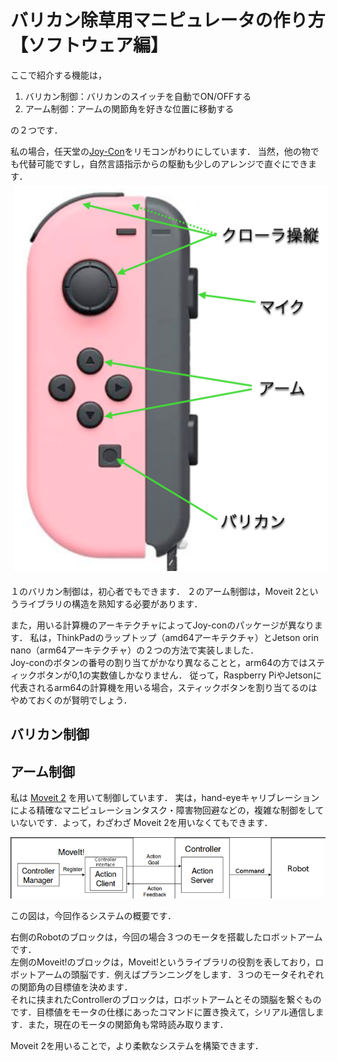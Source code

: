 # バリカン除草用マニピュレータの作り方【ソフトウェア編】

ここで紹介する機能は，  
1. バリカン制御：バリカンのスイッチを自動でON/OFFする
2. アーム制御：アームの関節角を好きな位置に移動する

の２つです．

私の場合，任天堂の[Joy-Con](https://store-jp.nintendo.com/list/hardware-accessory/controller/HAC_A_JAVAF.html)をリモコンがわりにしています．
当然，他の物でも代替可能ですし，自然言語指示からの駆動も少しのアレンジで直ぐにできます．  
<img src="../img/joycon.png" alt="画像1" style="height: 20%; padding: 5px;">


１のバリカン制御は，初心者でもできます．
２のアーム制御は，Moveit 2というライブラリの構造を熟知する必要があります．

また，用いる計算機のアーキテクチャによってJoy-conのパッケージが異なります．
私は，ThinkPadのラップトップ（amd64アーキテクチャ）とJetson orin nano（arm64アーキテクチャ）の２つの方法で実装しました．  
Joy-conのボタンの番号の割り当てがかなり異なることと，arm64の方ではスティックボタンが0,1の実数値しかなりません．
従って，Raspberry PiやJetsonに代表されるarm64の計算機を用いる場合，スティックボタンを割り当てるのはやめておくのが賢明でしょう．


## バリカン制御


## アーム制御  

私は [Moveit 2](https://moveit.picknik.ai/humble/index.html) を用いて制御しています．
実は，hand-eyeキャリブレーションによる精確なマニピュレーションタスク・障害物回避などの，複雑な制御をしていないです．よって，わざわざ Moveit 2を用いなくてもできます．

![moveit](../img/moveit.png)

この図は，今回作るシステムの概要です．

右側のRobotのブロックは，今回の場合３つのモータを搭載したロボットアームです．  
左側のMoveit!のブロックは，Moveit!というライブラリの役割を表しており，ロボットアームの頭脳です．例えばプランニングをします．３つのモータそれぞれの関節角の目標値を決めます．  
それに挟まれたControllerのブロックは，ロボットアームとその頭脳を繋ぐものです．目標値をモータの仕様にあったコマンドに置き換えて，シリアル通信します．また，現在のモータの関節角も常時読み取ります．  

Moveit 2を用いることで，より柔軟なシステムを構築できます．

